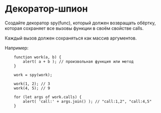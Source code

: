 # Декоратор-шпион

Создайте декоратор spy(func), который должен возвращать обёртку, которая сохраняет все вызовы функции в своём свойстве calls.

Каждый вызов должен сохраняться как массив аргументов.

Например:

        function work(a, b) {
            alert( a + b ); // произвольная функция или метод
        }

        work = spy(work);

        work(1, 2); // 3
        work(4, 5); // 9

        for (let args of work.calls) {
            alert( 'call:' + args.join() ); // "call:1,2", "call:4,5"
        }
